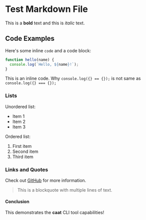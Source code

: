 # Test Markdown File

This is a **bold** text and this is *italic* text.

## Code Examples

Here's some inline `code` and a code block:

```javascript
function hello(name) {
  console.log(`Hello, ${name}!`);
}
```

This is an inline code. Why `console.log({} == {});` is not same as `console.log({} === {});`

### Lists

Unordered list:
- Item 1
- Item 2
- Item 3

Ordered list:
1. First item
2. Second item
3. Third item

### Links and Quotes

Check out [GitHub](https://github.com) for more information.

> This is a blockquote
> with multiple lines
> of text.

#### Conclusion

This demonstrates the **caat** CLI tool capabilities!
